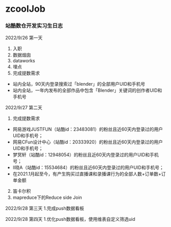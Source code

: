 # zcoolJob
### 站酷数仓开发实习生日志

2022/9/26 第一天
1. 入职
2. 数据烟囱
3. dataworks
4. 埋点
5. 完成提数需求 
  - 站内全站，90天内登录搜索过「blender」的全部用户UID和手机号
  - 站内全站，一年内发布的全部作品中包含「Blender」关键词的创作者UID和手机号
  
2022/9/27 第二天
1. 完成提数需求
  - 网易游戏JUSTFUN（站酷id：23483081）的粉丝且近60天内登录过的用户UID和手机号；
  - 网易CFun设计中心（站酷id：20333920）的粉丝且近60天内登录过的用户UID和手机号；
  - 梦冥轩（站酷id：12948054）的粉丝且近60天内登录过的用户UID和手机号；
  - ll晓A（站酷id：15534684）的粉丝且近60天内登录过的用户UID和手机号；
  - 在2021.1月起至今，有产生购买过直播课和录播课行为的全部人数+订单数+订单金额
2. 笛卡尔积  
3. mapreduce下的Reduce side Join  


2022/9/28 第三天
1.完成push数据看板

2022/9/28 第四天
1.优化push数据看板，使用维表自定义筛选uid
